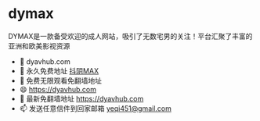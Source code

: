 # dymax
DYMAX是一款备受欢迎的成人网站，吸引了无数宅男的关注！平台汇聚了丰富的亚洲和欧美影视资源
- 👋 dyavhub.com
- 👀 永久免费地址 [抖阴MAX](https://dyavhub.com)
- 🌱 免费无限观看免翻墙地址  
- 😄  https://dyavhub.com
- 💞️ 最新免翻墙地址   https://dyavhub.com
- 📫 发送任意信件到回家邮箱 yeqi451@gmail.com
 
